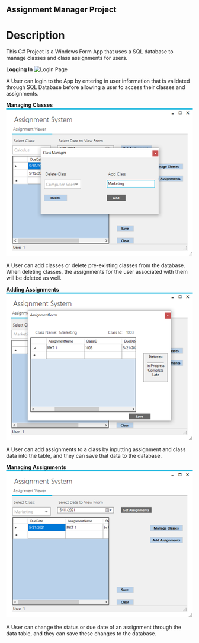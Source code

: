 ## Assignment Manager Project

# Description
This C# Project is a Windows Form App that uses a SQL database to manage classes and class assignments for users.

**Logging In**
![Login Page](https://github.com/xgschwi/CSharpProject1/tree/master/Documentation/Login.png?raw=true)

A User can login to the App by entering in user information that is validated through SQL Database before allowing a user to access their classes and assignments.

**Managing Classes**
![Class Manager Page](https://github.com/xgschwi/CSharpProject1/blob/master/Documentation/AddClass.png?raw=true)

A User can add classes or delete pre-existing classes from the database. When deleting classes, the assignments for the user associated with them will be deleted as well.

**Adding Assignments**
![Assignment Form](https://github.com/xgschwi/CSharpProject1/blob/master/Documentation/AddAssignment.png?raw=true)

A User can add assignments to a class by inputting assignment and class data into the table, and they can save that data to the database.

**Managing Assignments**
![Assignment Viewer](https://github.com/xgschwi/CSharpProject1/blob/master/Documentation/AV3.png?raw=true)

A User can change the status or due date of an assignment through the data table, and they can save these changes to the database.
